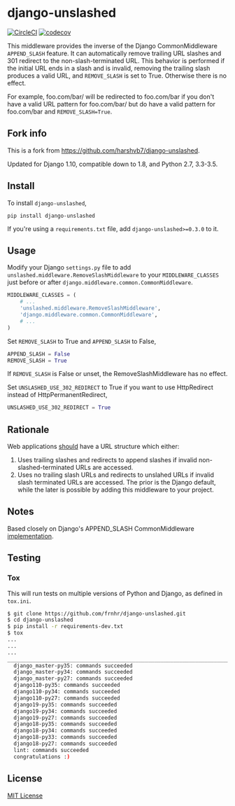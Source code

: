 # django-unslashed

[![CircleCI](https://circleci.com/gh/frnhr/django-unslashed/tree/master.svg?style=shield)](https://circleci.com/gh/frnhr/django-unslashed/tree/master)
[![codecov](https://codecov.io/gh/frnhr/django-unslashed/branch/master/graph/badge.svg)](https://codecov.io/gh/frnhr/django-unslashed)

This middleware provides the inverse of the Django CommonMiddleware `APPEND_SLASH` feature. It can automatically remove trailing URL slashes and 301 redirect to the non-slash-terminated URL. This behavior is performed if the initial URL ends in a slash and is invalid, removing the trailing slash produces a valid URL, and `REMOVE_SLASH` is set to True. Otherwise there is no effect.

For example, foo.com/bar/ will be redirected to foo.com/bar if you don't have a valid URL pattern for foo.com/bar/ but do have a valid pattern for foo.com/bar and `REMOVE_SLASH=True`.


## Fork info

This is a fork from https://github.com/harshvb7/django-unslashed.

Updated for Django 1.10, compatible down to 1.8, and Python 2.7, 3.3-3.5.


## Install

To install `django-unslashed`,

```
pip install django-unslashed
```

If you're using a `requirements.txt` file, add `django-unslashed>=0.3.0` to it.


## Usage

Modify your Django `settings.py` file to add `unslashed.middleware.RemoveSlashMiddleware`
to your `MIDDLEWARE_CLASSES` just before or after `django.middleware.common.CommonMiddleware`.

```python
MIDDLEWARE_CLASSES = (
    # ...
    'unslashed.middleware.RemoveSlashMiddleware',
    'django.middleware.common.CommonMiddleware',
    # ...
)
```

Set `REMOVE_SLASH` to True and `APPEND_SLASH` to False,

```python
APPEND_SLASH = False
REMOVE_SLASH = True
```

If `REMOVE_SLASH` is False or unset, the RemoveSlashMiddleware has no effect.


Set `UNSLASHED_USE_302_REDIRECT` to True if you want to use HttpRedirect instead of HttpPermanentRedirect,

```python
UNSLASHED_USE_302_REDIRECT = True
```

## Rationale

Web applications [should](http://googlewebmastercentral.blogspot.com/2010/04/to-slash-or-not-to-slash.html) have a URL structure which either:

1. Uses trailing slashes and redirects to append slashes if invalid non-slashed-terminated URLs are accessed.
2. Uses no trailing slash URLs and redirects to unslahed URLs if invalid slash terminated URLs are accessed. The prior is the Django default, while the later is possible by adding this middleware to your project.


## Notes

Based closely on Django's APPEND_SLASH CommonMiddleware [implementation](https://github.com/django/django/blob/master/django/middleware/common.py).


## Testing

### Tox

This will run tests on multiple versions of Python and Django, as defined in `tox.ini`.

```bash
$ git clone https://github.com/frnhr/django-unslashed.git
$ cd django-unslashed
$ pip install -r requirements-dev.txt
$ tox
...
...
...
________________________________________________________________________________________________________ summary _________________________________________________________________________________________________________
  django_master-py35: commands succeeded
  django_master-py34: commands succeeded
  django_master-py27: commands succeeded
  django110-py35: commands succeeded
  django110-py34: commands succeeded
  django110-py27: commands succeeded
  django19-py35: commands succeeded
  django19-py34: commands succeeded
  django19-py27: commands succeeded
  django18-py35: commands succeeded
  django18-py34: commands succeeded
  django18-py33: commands succeeded
  django18-py27: commands succeeded
  lint: commands succeeded
  congratulations :)
```


## License

[MIT License](LICENSE)
